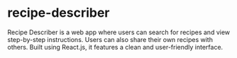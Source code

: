 # recipe-describer
Recipe Describer is a web app where users can search for recipes and view step-by-step instructions. Users can also share their own recipes with others. Built using React.js, it features a clean and user-friendly interface.
